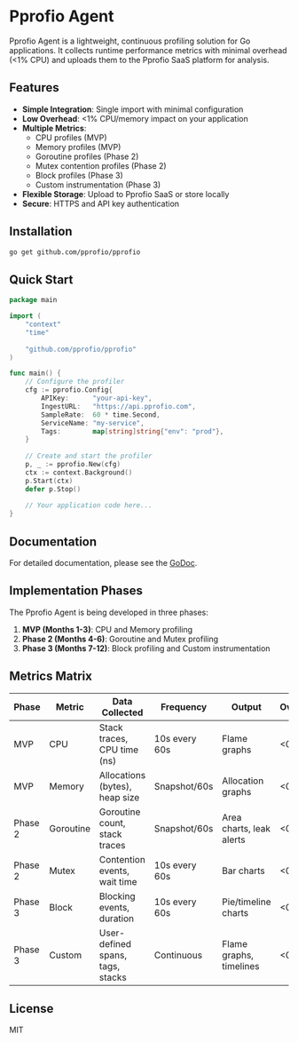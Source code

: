 # Pprofio Agent

Pprofio Agent is a lightweight, continuous profiling solution for Go applications. It collects runtime performance metrics with minimal overhead (<1% CPU) and uploads them to the Pprofio SaaS platform for analysis.

## Features

- **Simple Integration**: Single import with minimal configuration
- **Low Overhead**: <1% CPU/memory impact on your application
- **Multiple Metrics**: 
  - CPU profiles (MVP)
  - Memory profiles (MVP)
  - Goroutine profiles (Phase 2)
  - Mutex contention profiles (Phase 2)
  - Block profiles (Phase 3)
  - Custom instrumentation (Phase 3)
- **Flexible Storage**: Upload to Pprofio SaaS or store locally
- **Secure**: HTTPS and API key authentication

## Installation

```bash
go get github.com/pprofio/pprofio
```

## Quick Start

```go
package main

import (
    "context"
    "time"
    
    "github.com/pprofio/pprofio"
)

func main() {
    // Configure the profiler
    cfg := pprofio.Config{
        APIKey:      "your-api-key",
        IngestURL:   "https://api.pprofio.com",
        SampleRate:  60 * time.Second,
        ServiceName: "my-service",
        Tags:        map[string]string{"env": "prod"},
    }
    
    // Create and start the profiler
    p, _ := pprofio.New(cfg)
    ctx := context.Background()
    p.Start(ctx)
    defer p.Stop()
    
    // Your application code here...
}
```

## Documentation

For detailed documentation, please see the [GoDoc](https://pkg.go.dev/github.com/pprofio/pprofio).

## Implementation Phases

The Pprofio Agent is being developed in three phases:

1. **MVP (Months 1-3)**: CPU and Memory profiling
2. **Phase 2 (Months 4-6)**: Goroutine and Mutex profiling
3. **Phase 3 (Months 7-12)**: Block profiling and Custom instrumentation

## Metrics Matrix

| Phase | Metric       | Data Collected                     | Frequency       | Output                       | Overhead |
|-------|--------------|------------------------------------|-----------------|------------------------------|----------|
| MVP   | CPU          | Stack traces, CPU time (ns)        | 10s every 60s   | Flame graphs                 | <0.5%    |
| MVP   | Memory       | Allocations (bytes), heap size     | Snapshot/60s    | Allocation graphs            | <0.3%    |
| Phase 2 | Goroutine  | Goroutine count, stack traces      | Snapshot/60s    | Area charts, leak alerts     | <0.2%    |
| Phase 2 | Mutex      | Contention events, wait time       | 10s every 60s   | Bar charts                   | <0.2%    |
| Phase 3 | Block      | Blocking events, duration          | 10s every 60s   | Pie/timeline charts          | <0.2%    |
| Phase 3 | Custom       | User-defined spans, tags, stacks   | Continuous      | Flame graphs, timelines      | <0.1%    |

## License

MIT